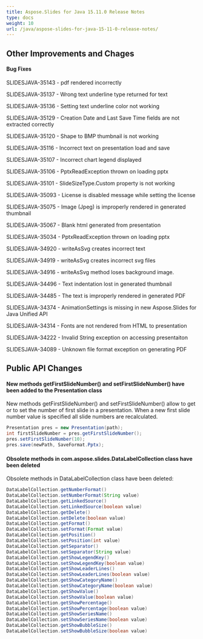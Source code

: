 ```yaml
---
title: Aspose.Slides for Java 15.11.0 Release Notes
type: docs
weight: 10
url: /java/aspose-slides-for-java-15-11-0-release-notes/
---
```


## **Other Improvements and Chages**
#### **Bug Fixes**

SLIDESJAVA-35143 - pdf rendered incorrectly

SLIDESJAVA-35137 - Wrong text underline type returned for text

SLIDESJAVA-35136 - Setting text underline color not working

SLIDESJAVA-35129 - Creation Date and Last Save Time fields are not extracted correctly

SLIDESJAVA-35120 - Shape to BMP thumbnail is not working

SLIDESJAVA-35116 - Incorrect text on presentation load and save

SLIDESJAVA-35107 - Incorrect chart legend displayed

SLIDESJAVA-35106 - PptxReadException thrown on loading pptx

SLIDESJAVA-35101 - SlideSizeType.Custom property is not working

SLIDESJAVA-35093 - License is disabled message while setting the license

SLIDESJAVA-35075 - Image (Jpeg) is improperly rendered in generated thumbnail

SLIDESJAVA-35067 - Blank html generated from presentation

SLIDESJAVA-35034 - PptxReadException thrown on loading pptx

SLIDESJAVA-34920 - writeAsSvg creates incorrect text

SLIDESJAVA-34919 - writeAsSvg creates incorrect svg files

SLIDESJAVA-34916 - writeAsSvg method loses background image.

SLIDESJAVA-34496 - Text indentation lost in generated thumbnail

SLIDESJAVA-34485 - The text is improperly rendered in generated PDF

SLIDESJAVA-34374 - AnimationSettings is missing in new Aspose.Slides for Java Unified API

SLIDESJAVA-34314 - Fonts are not rendered from HTML to presentation

SLIDESJAVA-34222 - Invalid String exception on accessing presentaiton

SLIDESJAVA-34089 - Unknown file format exception on generating PDF
## **Public API Changes**
#### **New methods getFirstSlideNumber() and setFirstSlideNumber() have been added to the Presentation class**
New methods getFirstSlideNumber() and setFirstSlideNumber() allow to get or to set the number of first slide in a presentation.
When a new first slide number value is specified all slide numbers are recalculated.
```java
Presentation pres = new Presentation(path);
int firstSlideNumber = pres.getFirstSlideNumber();
pres.setFirstSlideNumber(10);
pres.save(newPath, SaveFormat.Pptx);
```

#### **Obsolete methods in com.aspose.slides.DataLabelCollection class have been deleted**
Obsolete methods in DataLabelCollection class have been deleted:
```java
DataLabelCollection.getNumberFormat()
DataLabelCollection.setNumberFormat(String value)
DataLabelCollection.getLinkedSource()
DataLabelCollection.setLinkedSource(boolean value)
DataLabelCollection.getDelete()
DataLabelCollection.setDelete(boolean value)
DataLabelCollection.getFormat()
DataLabelCollection.setFormat(Format value)
DataLabelCollection.getPosition()
DataLabelCollection.setPosition(int value)
DataLabelCollection.getSeparator()
DataLabelCollection.setSeparator(String value)
DataLabelCollection.getShowLegendKey()
DataLabelCollection.setShowLegendKey(boolean value)
DataLabelCollection.getShowLeaderLines()
DataLabelCollection.setShowLeaderLines(boolean value)
DataLabelCollection.getShowCategoryName()
DataLabelCollection.setShowCategoryName(boolean value)
DataLabelCollection.getShowValue()
DataLabelCollection.setShowValue(boolean value)
DataLabelCollection.getShowPercentage()
DataLabelCollection.setShowPercentage(boolean value)
DataLabelCollection.getShowSeriesName()
DataLabelCollection.setShowSeriesName(boolean value)
DataLabelCollection.getShowBubbleSize()
DataLabelCollection.setShowBubbleSize(boolean value)
```
